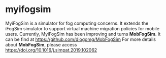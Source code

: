 # myifogsim
MyiFogSim is a simulator for fog computing concerns. It extends the iFogSim simulator to support virtual machine migration policies for mobile users.
Currently, MyiFogSim has been improving and turns **MobFogSim**. It can be find at https://github.com/diogomg/MobFogSim
For more details about **MobFogSim**, please access https://doi.org/10.1016/j.simpat.2019.102062
